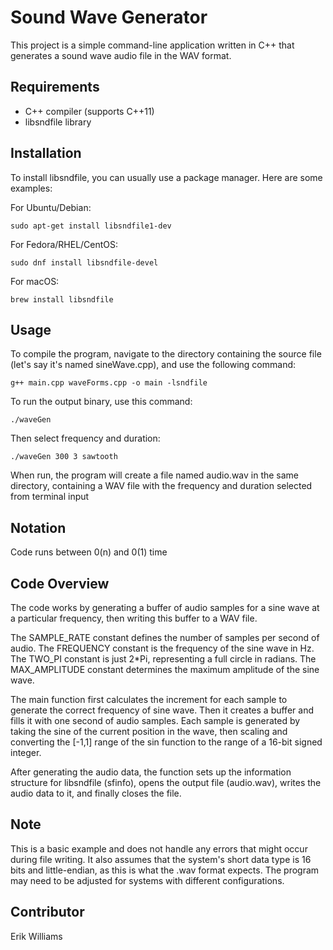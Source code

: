 # Sound Wave Generator

This project is a simple command-line application written in C++ that generates a sound wave audio file in the WAV format.

## Requirements

- C++ compiler (supports C++11)
- libsndfile library

## Installation

To install libsndfile, you can usually use a package manager. Here are some examples:

For Ubuntu/Debian:

```
sudo apt-get install libsndfile1-dev
```

For Fedora/RHEL/CentOS:

```
sudo dnf install libsndfile-devel
```

For macOS:

```
brew install libsndfile
```

## Usage

To compile the program, navigate to the directory containing the source file (let's say it's named sineWave.cpp), and use the following command:

```
g++ main.cpp waveForms.cpp -o main -lsndfile
```

To run the output binary, use this command:

```
./waveGen
```

Then select frequency and duration:
<filename> <frequency> <duration> <waveform>

```
./waveGen 300 3 sawtooth
```

When run, the program will create a file named audio.wav in the same directory, containing a WAV file with the frequency and duration selected from terminal input

## Notation

Code runs between 0(n) and 0(1) time

## Code Overview

The code works by generating a buffer of audio samples for a sine wave at a particular frequency, then writing this buffer to a WAV file.

The SAMPLE_RATE constant defines the number of samples per second of audio. The FREQUENCY constant is the frequency of the sine wave in Hz. The TWO_PI constant is just 2\*Pi, representing a full circle in radians. The MAX_AMPLITUDE constant determines the maximum amplitude of the sine wave.

The main function first calculates the increment for each sample to generate the correct frequency of sine wave. Then it creates a buffer and fills it with one second of audio samples. Each sample is generated by taking the sine of the current position in the wave, then scaling and converting the [-1,1] range of the sin function to the range of a 16-bit signed integer.

After generating the audio data, the function sets up the information structure for libsndfile (sfinfo), opens the output file (audio.wav), writes the audio data to it, and finally closes the file.

## Note

This is a basic example and does not handle any errors that might occur during file writing. It also assumes that the system's short data type is 16 bits and little-endian, as this is what the .wav format expects. The program may need to be adjusted for systems with different configurations.

## Contributor

Erik Williams
